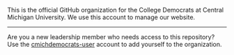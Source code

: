 This is the official GitHub organization for the College Democrats at Central Michigan University. We use this account to manage our website.

---

Are you a new leadership member who needs access to this repository? Use the [cmichdemocrats-user](https://github.com/cmichdemocrats-user) account to add yourself to the organization.
